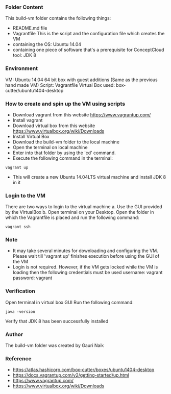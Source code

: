 ### Folder Content
This build-vm folder contains the following things:
* README.md file
* Vagrantfile 
This is the script and the configuration file which creates the VM
* containing the OS: Ubuntu 14.04 
* containing one piece of software that's a prerequisite for ConceptCloud tool: JDK 8

### Environment
VM: Ubuntu 14.04 64 bit box with guest additions (Same as the previous hand made VM)
Script: Vagrantfile
Virtual Box used: box-cutter/ubuntu1404-desktop

### How to create and spin up the VM using scripts
* Download vagrant from this website https://www.vagrantup.com/
* Install vagrant
* Download virtual box from this website https://www.virtualbox.org/wiki/Downloads
* Install Virtual Box
* Download the build-vm folder to the local machine
* Open the terminal on local machine
* Enter into that folder by using the 'cd' command.
* Execute the following command in the terminal: 
```
vagrant up
```
* This will create a new Ubuntu 14.04LTS virtual machine and install JDK 8 in it

### Login to the VM 
There are two ways to login to the virtual machine
a. Use the GUI provided by the VirtualBox
b. Open terminal on your Desktop. Open the folder in which the Vagrantfile is placed and run the following command:
```
vagrant ssh 
```

### Note
* It may take several minutes for downloading and configuring the VM. Please wait till 'vagrant up' finishes execution before using the GUI of the VM 
* Login is not required. 
However, if the VM gets locked while the VM is loading then the following credentials must be used
username: vagrant
password: vagrant

### Verification
Open terminal in virtual box GUI
Run the following command:
```
java -version
```
Verify that JDK 8 has been successfully installed

### Author
The build-vm folder was created by Gauri Naik

### Reference
* https://atlas.hashicorp.com/box-cutter/boxes/ubuntu1404-desktop
* https://docs.vagrantup.com/v2/getting-started/up.html
* https://www.vagrantup.com/
* https://www.virtualbox.org/wiki/Downloads

